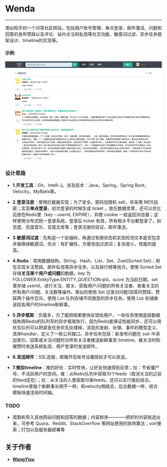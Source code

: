 # Wenda
-------------

类似知乎的一个问答社区网站，包括用户账号管理、单点登录、邮件激活、问题和回答的发布赞踩以及评论、站内关注和私信等社交功能、敏感词过滤、异步任务框架设计、timeline的实现等。

#### 示例:  

![image](example.png)

### 设计思路

- **1.开发工具**：Git，Intelli J。涉及技术：Java，Spring，Spring Boot，Velocity，MyBatis等。

- **2.登录注册**：使用拦截器实现；为了安全，密码加随机 salt，并采用 MD5加密；实现**单点登录**，初次登录的时候生成 ticket ，放在数据库里，还可以优化后放在Redis里（key - userId, EXPIRE），并随 cookie 一起返回浏览器；这样使用分布式统一登录系统，登录后 ticket 有效，所有相关平台都登录了，如百度、百度音乐、百度文库等；登录注册的验证，邮件激活。

- **3.敏感词过滤**：先构造一个前缀树，再通过有限状态机实现检测文本是否包含并替换掉敏感词，优点：有扩展性，方便添加过滤词；复杂度小，性能的提高。

- **4.Redis**：常用数据结构，String、Hash、List、Set、Zset(Sorted Set)；用在实现关注赞踩、邮件私信等异步任务，以及排行榜等地方。使用 Sorted Set 存储**关注某个用户或问题**的数据，key 为 FOLLOWER:EntityType.ENTITY_QUESTION:qId，score 为当前日期，set 里存储 userId，进行关注、取关、获取用户/问题的所有关注者、查看关注的所有用户/问题、关注数等操作。类似的使用 Set 记录对问题/回答的赞踩，赞踩两个操作互斥。使用 List 队列存储不同类型的异步任务。使用 List 存储推送给各用户的timeline新鲜事。

- **5.异步框架**：负载多，为了能把结果更快反馈给用户，一些任务使用底层数据结构用Redis的队列写的异步框架执行，因为Redis能保证性能同步，还可以用优先队列可以把紧急任务优先处理掉，消息的发射、处理、事件的模型定义、具体handler，定义了一些公共接口。异步任务包括：新发布问题在 solr 中添加索引、回答或关注问题时对所有关注者推送新鲜事至 timeline、被关注时和被赞时发送系统私信、用户登录时发送邮件。

- **6.发送邮件**：SSL连接，邮箱开启账号设置授权才可以发送。

- **7.推拉timeline**：推的好处：实时性快，让好友快速得到反馈；拉：节省僵尸号、不活跃用户的空间。推：从Redis队列中获取10个feeds（取消关注的之前的feed还在）；拉：从关注的人里获取10条feeds。还可以实行推拉结合。timeline里每个新鲜事长相不一样，和velocity相结合，后台数据一样，结合模板快速渲染时间轴。

### TODO

- 爬取和导入其他网站问题和回答的数据；内容排序————把好的内容挑选出来，可参考 Quora、Reddit、StackOverflow 等网站使用的排序算法；solr搜索；打包以及服务器部署等

## 关于作者

* **[WangYixu](wangyixu.github.io)**
